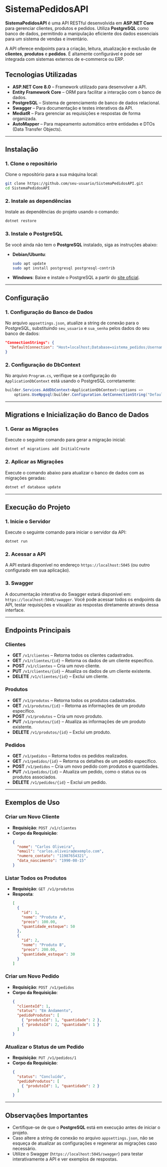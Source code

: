 # SistemaPedidosAPI

**SistemaPedidosAPI** é uma API RESTful desenvolvida em **ASP.NET Core** para gerenciar clientes, produtos e pedidos. Utiliza **PostgreSQL** como banco de dados, permitindo a manipulação eficiente dos dados essenciais para um sistema de vendas e inventário.

A API oferece endpoints para a criação, leitura, atualização e exclusão de **clientes**, **produtos** e **pedidos**. É altamente configurável e pode ser integrada com sistemas externos de e-commerce ou ERP.

## Tecnologias Utilizadas

- **ASP.NET Core 8.0** – Framework utilizado para desenvolver a API.
- **Entity Framework Core** – ORM para facilitar a interação com o banco de dados.
- **PostgreSQL** – Sistema de gerenciamento de banco de dados relacional.
- **Swagger** – Para documentação e testes interativos da API.
- **MediatR** – Para gerenciar as requisições e respostas de forma organizada.
- **AutoMapper** – Para mapeamento automático entre entidades e DTOs (Data Transfer Objects).

---

## Instalação

### 1. Clone o repositório
Clone o repositório para a sua máquina local:
```bash
git clone https://github.com/seu-usuario/SistemaPedidosAPI.git
cd SistemaPedidosAPI
```

### 2. Instale as dependências
Instale as dependências do projeto usando o comando:
```bash
dotnet restore
```

### 3. Instale o PostgreSQL
Se você ainda não tem o **PostgreSQL** instalado, siga as instruções abaixo:

- **Debian/Ubuntu**:
  ```bash
  sudo apt update
  sudo apt install postgresql postgresql-contrib
  ```

- **Windows**: Baixe e instale o PostgreSQL a partir do [site oficial](https://www.postgresql.org/download/).

---

## Configuração

### 1. Configuração do Banco de Dados
No arquivo `appsettings.json`, atualize a string de conexão para o PostgreSQL, substituindo `seu_usuario` e `sua_senha` pelos dados do seu banco de dados:

```json
"ConnectionStrings": {
  "DefaultConnection": "Host=localhost;Database=sistema_pedidos;Username=seu_usuario;Password=sua_senha;"
}
```

### 2. Configuração do DbContext
No arquivo `Program.cs`, verifique se a configuração do `ApplicationDbContext` está usando o PostgreSQL corretamente:

```csharp
builder.Services.AddDbContext<ApplicationDbContext>(options =>
    options.UseNpgsql(builder.Configuration.GetConnectionString("DefaultConnection")));
```

---

## Migrations e Inicialização do Banco de Dados

### 1. Gerar as Migrações
Execute o seguinte comando para gerar a migração inicial:
```bash
dotnet ef migrations add InitialCreate
```

### 2. Aplicar as Migrações
Execute o comando abaixo para atualizar o banco de dados com as migrações geradas:
```bash
dotnet ef database update
```

---

## Execução do Projeto

### 1. Inicie o Servidor
Execute o seguinte comando para iniciar o servidor da API:
```bash
dotnet run
```

### 2. Acessar a API
A API estará disponível no endereço `https://localhost:5045` (ou outro configurado em sua aplicação).

### 3. Swagger
A documentação interativa do Swagger estará disponível em: `https://localhost:5045/swagger`. Você pode acessar todos os endpoints da API, testar requisições e visualizar as respostas diretamente através dessa interface.

---

## Endpoints Principais

### **Clientes**
- **GET** `/v1/clientes` – Retorna todos os clientes cadastrados.
- **GET** `/v1/clientes/{id}` – Retorna os dados de um cliente específico.
- **POST** `/v1/clientes` – Cria um novo cliente.
- **PUT** `/v1/clientes/{id}` – Atualiza os dados de um cliente existente.
- **DELETE** `/v1/clientes/{id}` – Exclui um cliente.

### **Produtos**
- **GET** `/v1/produtos` – Retorna todos os produtos cadastrados.
- **GET** `/v1/produtos/{id}` – Retorna as informações de um produto específico.
- **POST** `/v1/produtos` – Cria um novo produto.
- **PUT** `/v1/produtos/{id}` – Atualiza as informações de um produto existente.
- **DELETE** `/v1/produtos/{id}` – Exclui um produto.

### **Pedidos**
- **GET** `/v1/pedidos` – Retorna todos os pedidos realizados.
- **GET** `/v1/pedidos/{id}` – Retorna os detalhes de um pedido específico.
- **POST** `/v1/pedidos` – Cria um novo pedido com produtos e quantidades.
- **PUT** `/v1/pedidos/{id}` – Atualiza um pedido, como o status ou os produtos associados.
- **DELETE** `/v1/pedidos/{id}` – Exclui um pedido.

---

## Exemplos de Uso

### Criar um Novo Cliente
- **Requisição**: `POST /v1/clientes`
- **Corpo da Requisição**:
  ```json
  {
    "nome": "Carlos Oliveira",
    "email": "carlos.oliveira@exemplo.com",
    "numero_contato": "11987654321",
    "data_nascimento": "1990-08-15"
  }
  ```

### Listar Todos os Produtos
- **Requisição**: `GET /v1/produtos`
- **Resposta**:
  ```json
  [
    {
      "id": 1,
      "nome": "Produto A",
      "preco": 100.00,
      "quantidade_estoque": 50
    },
    {
      "id": 2,
      "nome": "Produto B",
      "preco": 200.00,
      "quantidade_estoque": 30
    }
  ]
  ```

### Criar um Novo Pedido
- **Requisição**: `POST /v1/pedidos`
- **Corpo da Requisição**:
  ```json
  {
    "clienteId": 1,
    "status": "Em Andamento",
    "pedidoProdutos": [
      { "produtoId": 1, "quantidade": 2 },
      { "produtoId": 2, "quantidade": 1 }
    ]
  }
  ```

### Atualizar o Status de um Pedido
- **Requisição**: `PUT /v1/pedidos/1`
- **Corpo da Requisição**:
  ```json
  {
    "status": "Concluído",
    "pedidoProdutos": [
      { "produtoId": 1, "quantidade": 2 }
    ]
  }
  ```

---

## Observações Importantes

- Certifique-se de que o **PostgreSQL** está em execução antes de iniciar o projeto.
- Caso altere a string de conexão no arquivo `appsettings.json`, não se esqueça de atualizar as configurações e regenerar as migrações caso necessário.
- Utilize o Swagger (`https://localhost:5045/swagger`) para testar interativamente a API e ver exemplos de respostas.
```
